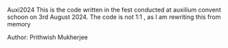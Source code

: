 Auxi2024
This is the code written in the fest conducted at auxilium convent schoon on 3rd August 2024. The code is not 1:1 , as I am rewriting this from memory

Author: Prithwish Mukherjee
